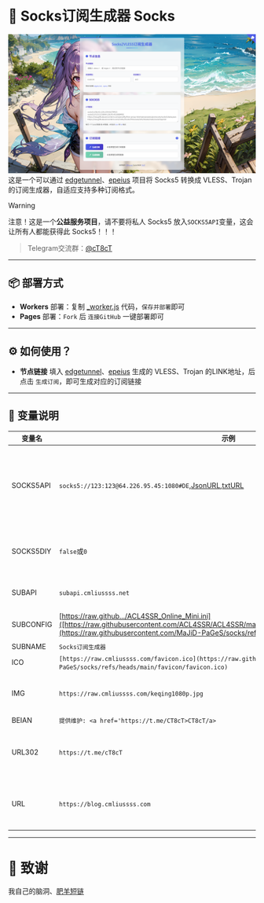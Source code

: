 # 🚀 Socks订阅生成器 Socks
![sub](./sub.png)
这是一个可以通过 [edgetunnel](https://github.com/cmliu/edgetunnel)、[epeius](https://github.com/cmliu/epeius) 项目将 Socks5 转换成 VLESS、Trojan 的订阅生成器，自适应支持多种订阅格式。

> [!WARNING]
> 注意！这是一个**公益服务项目**，请不要将私人 Socks5 放入`SOCKS5API`变量，这会让所有人都能获得此 Socks5！！！

> Telegram交流群：[@cT8cT](https://t.me/cT8cT)

---

## 📦 部署方式

- **Workers** 部署：复制 [_worker.js](https://raw.githubusercontent.com/MaJiD-PaGeS/socks2/refs/heads/main/_worker.js) 代码，`保存并部署`即可
- **Pages** 部署：`Fork` 后 `连接GitHub` 一键部署即可

---

## ⚙️ 如何使用？
- **节点链接** 填入 [edgetunnel](https://github.com/cmliu/edgetunnel)、[epeius](https://github.com/cmliu/cmliussss) 生成的 VLESS、Trojan 的LINK地址，后点击 `生成订阅`，即可生成对应的订阅链接

---

## 🔑 变量说明
| 变量名 | 示例 | 备注 | 
|--------|---------|-----|
| SOCKS5API | `socks5://123:123@64.226.95.45:1080#DE`,[JsonURL](https://raw.githubusercontent.com/proxifly/free-proxy-list/main/proxies/protocols/socks5/data.json),[txtURL]([https://raw.githubusercontent.com/MaJiD-PaGeS/socks2/refs/heads/main/socks5api.txt](https://raw.githubusercontent.com/MaJiD-PaGeS/socks/refs/heads/main/socks5api.txt)) | Socks5 代理，支持 Socks5LINK、JsonURL、txtURL（支持多元素, 元素之间使用`换行`作间隔） |
| SOCKS5DIY | `false`或`0` | 是否允许用户在前端页面自定义SOCKS5/HTTP代理（默认为`true`） |
| SUBAPI | `subapi.cmliussss.net` | clash、singbox等 订阅转换后端 | 
| SUBCONFIG | [https://raw.github.../ACL4SSR_Online_Mini.ini]([https://raw.githubusercontent.com/ACL4SSR/ACL4SSR/master/Clash/config/ACL4SSR_Online_Mini.ini](https://raw.githubusercontent.com/MaJiD-PaGeS/socks/refs/heads/main/IP/Singbox.ini)) | clash、singbox等 订阅转换配置文件 | 
| SUBNAME | `Socks订阅生成器` | 订阅生成器名称 | 
| ICO | `[https://raw.cmliussss.com/favicon.ico](https://raw.githubusercontent.com/MaJiD-PaGeS/socks/refs/heads/main/favicon/favicon.ico)` | 网站图标 |
| IMG | `https://raw.cmliussss.com/keqing1080p.jpg` | 背景图片，多张图片将随机展示 （多元素`换行`作间隔） | 
| BEIAN | `提供维护: <a href='https://t.me/CT8cT>CT8cT/a>` | 主页维护信息 | 
| URL302 | `https://t.me/cT8cT` | 主页302跳转(支持多url, url之间使用`,`或`换行`作间隔, 小白别用) |
| URL | `https://blog.cmliussss.com` | 主页反代伪装(支持多url, url之间使用`,`或`换行`作间隔, 乱设容易触发反诈) |

---

# 🙏 致谢
我自己的脑洞、[肥羊短链](https://suburl.v1.mk/)
